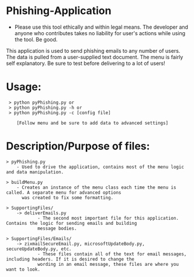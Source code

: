 # Phishing-Application

 - Please use this tool ethically and within legal means. The developer and anyone who contributes takes no liability for user's actions while using the tool. Be good.

This application is used to send phishing emails to any number of users. The data is pulled from a user-supplied
text document. The menu is fairly self explanatory. Be sure to test before delivering to a lot of users!

# Usage: 
     > python pyPhishing.py or
     > python pyPhishing.py -h or
     > python pyPhishing.py -c [config file]

        [Follow menu and be sure to add data to advanced settings]

# Description/Purpose of files:
    > pyPhishing.py
        - Used to drive the application, contains most of the menu logic and data manipulation.

    > buildMenu.py
        - Creates an instance of the menu class each time the menu is called. A separate menu for advanced options
          was created to fix some formatting.

    > SupportingFiles/
        -> deliverEmails.py
                - The second most important file for this application. Contains the logic for sending emails and building
                message bodies.

    > SupportingFiles/Emails/
        -> zixmailSecureEmail.py, microsoftUpdateBody.py, secureUpdateBody.py, etc.
                - These files contain all of the text for email messages, including headers. If it is desired to change the
                wording in an email message, these files are where you want to look.
